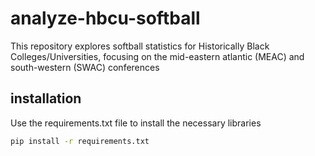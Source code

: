 # analyze-hbcu-softball
This repository explores softball statistics for Historically Black Colleges/Universities, focusing on the mid-eastern atlantic (MEAC) and south-western (SWAC) conferences
## installation
Use the requirements.txt file to install the necessary libraries
```bash
pip install -r requirements.txt
```
